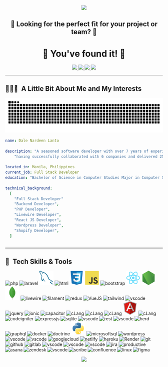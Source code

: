 <p align="center">
  <img src="https://capsule-render.vercel.app/api?type=waving&color=gradient&text=Kumusta!&height=100&section=header"/>
</p>

<h2 align="center">
 🧐 Looking for the perfect fit for your project or team? 🤔
</h2>
<h1 align="center">
  🎉 You've found it! 🎊
</h1>

<p align="center">
<a href="https://dalelanto.netlify.app/">
  <img height="50" src="https://user-images.githubusercontent.com/46517096/166972883-f5f1d88c-0246-4374-88ac-ded0f2cf0699.png"/>
</a>
<a href="https://www.linkedin.com/in/dale-nardeen-lanto/">
  <img height="50" src="https://user-images.githubusercontent.com/46517096/166973395-19676cd8-f8ec-4abf-83ff-da8243505b82.png"/>
</a>
<a href="https://dev.to/dalelantowork">
  <img height="50" src="https://user-images.githubusercontent.com/46517096/166974096-7aeecad4-483e-4c85-983f-f4b37b3f794e.png"/>
</a>
<a href="https://www.facebook.com/sora.dayru/">
  <img height="50" src="https://cdn.jsdelivr.net/gh/devicons/devicon/icons/facebook/facebook-plain.svg"/>
</a>
</p>

---

<h2> 👨🏻‍💻 &nbsp;A Little Bit About Me and My Interests</h2>

![Snake animation](https://github.com/GuillaumeFalourd/GuillaumeFalourd/blob/output/github-contribution-grid-snake.svg)

```yaml
name: Dale Nardeen Lanto 

description: "A seasoned software developer with over 7 years of experience in web development,"
    "having successfully collaborated with 6 companies and delivered 25+ projects."

located_in: Manila, Philippines
current_job: Full Stack Developer
education: "Bachelor of Science in Computer Studies Major in Computer Science"

technical_background:
  [
    "Full Stack Developer"
    "Backend Developer",
    "PHP Developer",
    "Livewire Developer",
    "React JS Developer",
    "Wordpress Developer",
    "Shopify Developer",
  ]
  
```
  
---  
  
<h2> 🚀 &nbsp;Tech Skills & Tools</h2>
<p align="left">

<img src="https://cdn.jsdelivr.net/gh/devicons/devicon/icons/php/php-original.svg" alt="php" width="45" height="45"/>
<img src="https://cdn.jsdelivr.net/gh/devicons/devicon/icons/laravel/laravel-original.svg" alt="laravel" width="45" height="45"/>
<img src="https://raw.githubusercontent.com/devicons/devicon/master/icons/mysql/mysql-original.svg" alt="mysql" width="45" height="45" />
<img src="https://cdn.jsdelivr.net/gh/devicons/devicon/icons/html5/html5-original.svg" alt="html" width="45" height="45"/>
<img src="https://raw.githubusercontent.com/devicons/devicon/master/icons/css3/css3-original.svg" alt="css3" width="45" height="45" />
<img src="https://raw.githubusercontent.com/devicons/devicon/master/icons/javascript/javascript-original.svg" alt="javascript" width="45" height="45" />
<img src="https://cdn.jsdelivr.net/gh/devicons/devicon@latest/icons/bootstrap/bootstrap-original.svg" alt="bootstrap" width="45" height="45" />

<img src="https://raw.githubusercontent.com/devicons/devicon/master/icons/react/react-original.svg" alt="react" width="45" height="45" />
<img src="https://raw.githubusercontent.com/devicons/devicon/master/icons/nodejs/nodejs-original.svg" alt="nodejs" width="45" height="45" />
<img src="https://raw.githubusercontent.com/devicons/devicon/master/icons/mongodb/mongodb-original.svg" alt="mongodb" width="45" height="45" />
<img src="https://cdn.jsdelivr.net/gh/devicons/devicon/icons/livewire/livewire-original.svg" alt="livewire" width="45" height="45"/>
<img src="https://filamentphp.com/favicon/apple-touch-icon.png?v=w1dBNxT7Wg" alt="filament" width="45" height="45"/>

<img src="https://d33wubrfki0l68.cloudfront.net/0834d0215db51e91525a25acf97433051f280f2f/c30f5/img/redux.svg" alt="redux" width="45" height="45"/>
<img src="https://cdn.jsdelivr.net/gh/devicons/devicon/icons/vuejs/vuejs-original.svg" alt="VueJS" width="45" height="45"/>
<img src="https://cdn.jsdelivr.net/gh/devicons/devicon/icons/tailwindcss/tailwindcss-original.svg" alt="tailwind" width="45" height="45"/>
<img src="https://cdn.jsdelivr.net/gh/devicons/devicon/icons/materialui/materialui-original.svg" alt="vscode" width="45" height="45"/>
<img src="https://cdn.jsdelivr.net/gh/devicons/devicon/icons/jquery/jquery-original.svg" alt="jquery" width="45" height="45"/>
<img src="https://cdn.jsdelivr.net/gh/devicons/devicon/icons/ionic/ionic-original.svg" alt="ionic" width="45" height="45"/>
<img src="https://cdn.jsdelivr.net/gh/devicons/devicon/icons/capacitor/capacitor-original.svg" alt="capacitor" width="45" height="45"/>
<img src="https://cordova.apache.org/static/img/cordova_bot.png" alt="cLang" width="45" height="45"/>
<img src="https://icons.veryicon.com/png/o/file-type/file-type-1/xsl-icon.png" alt="cLang" width="45" height="45"/>
<img src="https://i.pinimg.com/736x/0e/4d/ad/0e4dadb871f049aaae5294b2b7a4aac7.jpg" alt="cLang" width="45" height="45"/>
<img src="https://raw.githubusercontent.com/devicons/devicon/master/icons/angularjs/angularjs-original.svg" alt="angularjs" width="45" height="45" />

<img src="https://cdn.worldvectorlogo.com/logos/stripe-2.svg" alt="cLang" width="45" height="45"/>
<img src="https://cdn.jsdelivr.net/gh/devicons/devicon/icons/codeigniter/codeigniter-plain.svg" alt="codeigniter" width="45" height="45"/>
<img src="https://encrypted-tbn0.gstatic.com/images?q=tbn:ANd9GcSSVRcdjY5wpW2LwKzM2vBgfyRc-lIc4QWXcg&s" alt="expressjs" width="45" height="45"/>
<img src="https://cdn.jsdelivr.net/gh/devicons/devicon/icons/sqlite/sqlite-original.svg" alt="sqlite" width="45" height="45"/>
<img src="https://phpunit.de/img/phpunit.svg" alt="vscode" width="45" height="45"/>
<img src="https://encrypted-tbn0.gstatic.com/images?q=tbn:ANd9GcSoytcXnY9KGGi-mZczVo8b74-aBgl7IzRIjfLQZNowLQ3Ty6mDd1-bAXwOqyNTdDT3Wqg&usqp=CAU" alt="rest" width="45" height="45"/>
<img src="https://xpertlab.com/wp-content/uploads/2020/12/icon-soap.png" alt="vscode" width="45" height="45"/>
<img src="https://herd.laravel.com/images/appicon.png" alt="herd" width="45" height="45"/>
<img src="https://cdn.jsdelivr.net/gh/devicons/devicon/icons/graphql/graphql-plain.svg" alt="graphql" width="45" height="45"/>
<img src="https://cdn.jsdelivr.net/gh/devicons/devicon/icons/docker/docker-original.svg" alt="docker" width="45" height="45"/>
<img src="https://cdn.jsdelivr.net/gh/devicons/devicon/icons/doctrine/doctrine-original.svg" alt="doctrine" width="45" height="45"/>
<img src="https://raw.githubusercontent.com/devicons/devicon/master/icons/python/python-original.svg" alt="python" width="45" height="45"/>
<img src="https://cdn.jsdelivr.net/gh/devicons/devicon/icons/microsoftsqlserver/microsoftsqlserver-original.svg" alt="microsoftsql" width="45" height="45"/>

<img src="https://upload.wikimedia.org/wikipedia/commons/thumb/9/98/WordPress_blue_logo.svg/1024px-WordPress_blue_logo.svg.png" alt="wordpress" width="45" height="45"/>
<img src="https://cdn-icons-png.flaticon.com/512/825/825500.png" alt="vscode" width="45" height="45"/>
<img src="https://cdn.jsdelivr.net/gh/devicons/devicon/icons/amazonwebservices/amazonwebservices-original-wordmark.svg" alt="vscode" width="45" height="45"/>
<img src="https://cdn.jsdelivr.net/gh/devicons/devicon/icons/googlecloud/googlecloud-original.svg" alt="googlecloud" width="45" height="45"/>
<img src="https://cdn.jsdelivr.net/gh/devicons/devicon/icons/netlify/netlify-original.svg" alt="netlify" width="45" height="45"/>
<img src="https://cdn.jsdelivr.net/gh/devicons/devicon/icons/heroku/heroku-original.svg" alt="heroku" width="45" height="45"/>
<img src="https://media.licdn.com/dms/image/v2/D4E0BAQGGDoFoqHtOvA/company-logo_200_200/company-logo_200_200/0/1702595267620/renderco_logo?e=2147483647&v=beta&t=ZYrxKUyruOEupgw5Lr5amgwgBCJq8VXH8r05Qr5CeQc" alt="Render" width="45" height="45"/>

<img src="https://cdn.jsdelivr.net/gh/devicons/devicon/icons/git/git-original.svg" alt="git" width="45" height="45"/>
<img src="https://github.githubassets.com/images/modules/logos_page/GitHub-Mark.png" alt="github" width="45" height="45"/>
<img src="https://cdn.jsdelivr.net/gh/devicons/devicon/icons/gitlab/gitlab-original.svg" alt="gitlab" width="45" height="45"/>
<img src="https://cdn.jsdelivr.net/gh/devicons/devicon/icons/vscode/vscode-original.svg" alt="vscode" width="45" height="45"/>
<img src="https://cdn.jsdelivr.net/gh/devicons/devicon/icons/phpstorm/phpstorm-original.svg" alt="vscode" width="45" height="45"/>
<img src="https://cdn.jsdelivr.net/gh/devicons/devicon/icons/postman/postman-original.svg" alt="vscode" width="45" height="45"/>
<img src="https://cdn.jsdelivr.net/gh/devicons/devicon/icons/jira/jira-original.svg" alt="jira" width="45" height="45"/>
<img src="https://play-lh.googleusercontent.com/UX1JiG_6iXFpBcPg1oYrBM2YfFhOyNflhBQtISPsiBkz8As8bQO8GIq4sFzUtYtVawU" alt="productive" width="45" height="45"/>
<img src="https://cdn.worldvectorlogo.com/logos/asana-logo.svg" alt="asana" width="45" height="45"/>
<img src="https://images.crunchbase.com/image/upload/c_lpad,f_auto,q_auto:eco,dpr_1/v1479214482/dzu3jzthbfkiblk3lesv.png" alt="zendesk" width="45" height="45"/>
<img src="https://cdn.jsdelivr.net/gh/devicons/devicon/icons/slack/slack-original.svg" alt="vscode" width="45" height="45"/>
<img src="https://scribe.knuckles.wtf/img/logo.png" alt="scribe" width="45" height="45"/>
<img src="https://cdn.jsdelivr.net/gh/devicons/devicon/icons/confluence/confluence-original.svg" alt="confluence" width="45" height="45"/>
<img src="https://cdn.jsdelivr.net/gh/devicons/devicon/icons/linux/linux-original.svg" alt="linux" width="45" height="45"/>
<img src="https://cdn.jsdelivr.net/gh/devicons/devicon/icons/figma/figma-original.svg" alt="figma" width="45" height="45"/>   
</p>

<p align="center">
  <img src="https://capsule-render.vercel.app/api?type=waving&color=gradient&height=100&section=footer"/>
</p>

